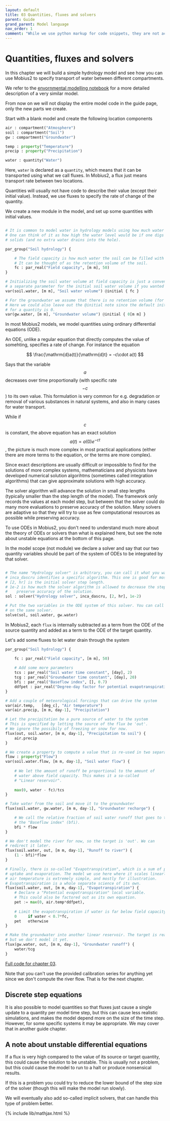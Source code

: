 ```yaml
---
layout: default
title: 03 Quantities, fluxes and solvers
parent: Guide
grand_parent: Model language
nav_order: 1
comment: "While we use python markup for code snippets, they are not actually python, it just creates convenient coloring for this format."
---
```


# Quantities, fluxes and solvers

In this chapter we will build a simple hydrology model and see how you can use Mobius2 to specify transport of water between different compartments.

We refer to the [envornmental modelling notebook](https://nbviewer.org/github/JamesSample/enviro_mod_notes/blob/master/notebooks/05_A_Hydrological_Model.ipynb) for a more detailed description of a very similar model.

From now on we will not display the entire model code in the guide page, only the new parts we create.

Start with a blank model and create the following location components

```python
air : compartment("Atmosphere")
soil : compartment("Soil")
gw : compartment("Groundwater")

temp : property("Temperature")
precip : property("Precipitation")

water : quantity("Water")
```

Here, `water` is declared as a `quantity`, which means that it can be transported using what we call fluxes. In Mobius2, a flux just means transport rate between two locations.

Quantities will usually not have code to describe their value (except their initial value). Instead, we use fluxes to specify the rate of change of the quantity.

We create a new module in the model, and set up some quantities with initial values.

```python

# It is common to model water in hydrology models using how much water is in a single column of the soil.
# One can think of it as how high the water level would be if one digs a hole in the soil and remove the
# solids (and no extra water drains into the hole).

par_group("Soil hydrology") {

	# The field capacity is how much water the soil can be filled with before there is runoff.
	# It can be thought of as the retention volume of the soil.
	fc : par_real("Field capacity", [m m], 50)
}

# Initializing the soil water volume at field capacity is just a convenience. You could create
# a separate parameter for the initial soil water volume if you wanted to.
var(soil.water, [m m], "Soil water volume") @initial { fc }

# For the groundwater we assume that there is no retention volume (for now).
# Here we could also leave out the @initial note since the default initial value
# for a quantity is 0.
var(gw.water, [m m], "Groundwater volume") @initial { 0[m m] }

```

In most Mobius2 models, we model quantities using ordinary differential equations (ODE).

An ODE, unlike a regular equation that directly computes the value of somehting, specifies a rate of change. For instance the equation

$$
\frac{\mathrm{d}a(t)}{\mathrm{d}t} = -c\cdot a(t)
$$

Says that the variable $$a$$ decreases over time proportionally (with specific rate $$-c$$) to its own value. This formulation is very common for e.g. degradation or removal of various substances in natural systems, and also in many cases for water transport.

While if $$c$$ is constant, the above equation has an exact solution $$a(t) = a(0)e^{-ct}$$, the picture is much more complex in most practical applications (either there are more terms to the equation, or the terms are more complex).

Since exact descriptions are usually difficult or impossible to find for the solutions of more complex systems, mathematicians and physicists have developed numerical solution algorihtms (sometimes called integration algorithms) that can give approximate solutions with high accuracy.

The solver algorithm will advance the solution in small step lengths (typically smaller than the step length of the model). The framework only records the values at each model step, but between that the solver could do many more evaluations to preserve accuracy of the solution. Many solvers are adaptive so that they will try to use as few computational resources as possible while preserving accuracy.

To use ODEs in Mobius2, you don't need to understand much more about the theory of ODEs or solvers than what is explained here, but see the note about unstable equations at the bottom of this page.

In the model scope (not module) we declare a solver and say that our two quantity variables should be part of the system of ODEs to be integrated by that solver.

```python

# The name "Hydrology solver" is arbitrary, you can call it what you want.
# inca_dascru identifies a specific algorithm. This one is good for most purposes.
# [2, hr] is the initial solver step length.
# 1e-2 is how much the solver algorithm is allowed to decrease the step size to
#    preserve accuracy of the solution.
sol : solver("Hydrology solver", inca_dascru, [2, hr], 1e-2)

# Put the two variables in the ODE system of this solver. You can call solve as many times you want
# on the same solver.
solve(sol, soil.water, gw.water)
```

In Mobius2, each `flux` is internally subtracted as a term from the ODE of the source quantity and added as a term to the ODE of the target quantity.

Let's add some fluxes to let water drain through the system

```python
par_group("Soil hydrology") {

	fc : par_real("Field capacity", [m m], 50)
	
	# Add some more parameters
	tcs : par_real("Soil water time constant", [day], 2)
	tcg : par_real("Groundwater time constant", [day], 20)
	bfi : par_real("Baseflow index", [], 0.7)
	ddfpet : par_real("Degree-day factor for potential evapotranspiration", [m m, deg_c-1, day-1], 1.2)
}

# Add a couple of meteorological forcings that can drive the system
var(air.temp,   [deg_c], "Air temperature")
var(air.precip, [m m, day-1], "Precipitation")

# Let the precipitation be a pure source of water to the system
# This is specified by letting the source of the flux be 'out'.
# We ignore the possibily of freezing or snow for now.
flux(out, soil.water, [m m, day-1], "Precipitation to soil") {
	air.precip
}

# We create a property to compute a value that is re-used in two separate fluxes.
flow : property("Flow")
var(soil.water.flow, [m m, day-1], "Soil water flow") {
	
	# We let the amount of runoff be proportional to the amount of
	# water above field capacity. This makes it a so-called
	# "Linear reservoir".
	
	max(0, water - fc)/tcs
}

# Take water from the soil and move it to the groundwater
flux(soil.water, gw.water, [m m, day-1], "Groundwater recharge") {

	# We call the relative fraction of soil water runoff that goes to the groundwater
	# the "Baseflow index" (bfi).
	bfi * flow
}

# We don't model the river for now, so the target is 'out'. We can
# redirect it later.
flux(soil.water, out, [m m, day-1], "Runoff to river") {
	(1 - bfi)*flow
}

# Finally, there is so-called "Evapotranspiration", which is a sum of plant water
# uptake and evaporation. The model we use here where it scales linearly with
# air temperature is extremely simple, and mostly for illustration.
# Evapotranspiration is a whole separate science of its own.
flux(soil.water, out, [m m, day-1], "Evapotranspiration") {
	# Declare a "Potential evapotranspiration" local variable.
	# This could also be factored out as its own equation.
	pet := max(0, air.temp*ddfpet),
	
	# Limit the evapotranspiration if water is far below field capacity
	0     if water < 0.7*fc,
	pet   otherwise
}

# Make the groundwater into another linear reservoir. The target is really the river,
# but we don't model it yet.
flux(gw.water, out, [m m, day-1], "Groundwater runoff") {
	water/tcg
}
```

[Full code for chapter 03](https://github.com/NIVANorge/Mobius2/tree/main/guide/03).

Note that you can't use the provided calibration series for anything yet since we don't compute the river flow. That is for the next chapter.

## Discrete step equations

It is also possible to model quantities so that fluxes just cause a single update to a quantity per model time step, but this can cause less realistic simulations, and makes the model depend more on the size of the time step. However, for some specific systems it may be appropriate. We may cover that in another guide chapter.

## A note about unstable differential equations

If a flux is very high compared to the value of its source or target quantity, this could cause the solution to be unstable. This is usually not a problem, but this could cause the model to run to a halt or produce nonsensical results.

If this is a problem you could try to reduce the lower bound of the step size of the solver (though this will make the model run slowly).

We will eventually also add so-called implicit solvers, that can handle this type of problem better.

{% include lib/mathjax.html %}